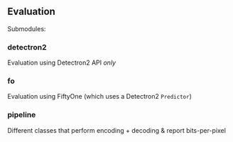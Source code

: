 ## Evaluation

Submodules:

### detectron2

Evaluation using Detectron2 API _only_

### fo

Evaluation using FiftyOne (which uses a Detectron2 ``Predictor``)

### pipeline

Different classes that perform encoding + decoding & report bits-per-pixel

